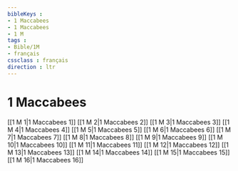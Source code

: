 ```yaml
---
bibleKeys : 
- 1 Maccabees
- 1 Maccabees
- 1 M
tags : 
- Bible/1M
- français
cssclass : français
direction : ltr
---
```


# 1 Maccabees

[[1 M 1|1 Maccabees 1]]
[[1 M 2|1 Maccabees 2]]
[[1 M 3|1 Maccabees 3]]
[[1 M 4|1 Maccabees 4]]
[[1 M 5|1 Maccabees 5]]
[[1 M 6|1 Maccabees 6]]
[[1 M 7|1 Maccabees 7]]
[[1 M 8|1 Maccabees 8]]
[[1 M 9|1 Maccabees 9]]
[[1 M 10|1 Maccabees 10]]
[[1 M 11|1 Maccabees 11]]
[[1 M 12|1 Maccabees 12]]
[[1 M 13|1 Maccabees 13]]
[[1 M 14|1 Maccabees 14]]
[[1 M 15|1 Maccabees 15]]
[[1 M 16|1 Maccabees 16]]
